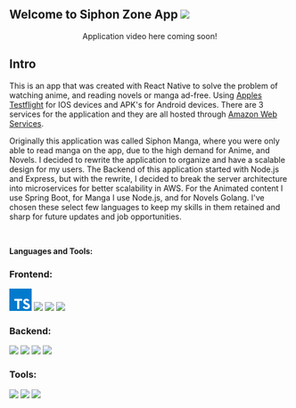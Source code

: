## Welcome to Siphon Zone App <img src="https://media.giphy.com/media/hvRJCLFzcasrR4ia7z/giphy.gif" width="25px">
 <div align="center">
  Application video here coming soon!
</div>

## Intro

<p align="left">
  This is an app that was created with React Native to solve the problem of watching anime, and reading novels or manga ad-free. Using <a href="https://developer.apple.com/testflight/" target="_blank">Apples Testflight</a>   for IOS devices and APK's for Android devices. There are 3 services for the application and they are all hosted through <a href="https://aws.amazon.com/">Amazon Web Services</a>. 
</p>

<p align="left">
Originally this application was called Siphon Manga, where you were only able to read manga on the app, due to the high demand for Anime, and Novels. I decided to rewrite the application to organize and have a scalable design for my users. The Backend of this application started with Node.js and Express, but with the rewrite, I decided to break the server architecture into microservices for better scalability in AWS. For the Animated content I use Spring Boot, for Manga I use Node.js, and for Novels Golang. I've chosen these select few languages to keep my skills in them retained and sharp for future updates and job opportunities.
</p>

<br/>

**Languages and Tools:**

<div style="display:block;">
 <h3>Frontend:</h3>
 <code><img height="40" src="https://raw.githubusercontent.com/github/explore/80688e429a7d4ef2fca1e82350fe8e3517d3494d/topics/typescript/typescript.png"></code>
 <code><img height="40" src="https://github.com/TrickkyRicky/Siphon-Zone-Viewing/assets/60045899/f802cabf-1b59-4518-914f-a3fa2154755a"></code>
 <code><img height="40" src="https://github.com/TrickkyRicky/Siphon-Zone-Viewing/assets/60045899/1039a7f6-fae1-4cda-8f2f-15a704c05eee"></code>
 <code><img height="40" src="https://github.com/TrickkyRicky/Siphon-Zone-Viewing/assets/60045899/948803cf-4b39-471b-974b-6b2493631e99"></code>
  
 <h3>Backend:</h3>
 <code><img height="40" src="https://github.com/TrickkyRicky/Siphon-Zone-Viewing/assets/60045899/e290da1f-5210-4308-8f8e-9263ee17f20e"></code>
 <code><img height="40" src="https://github.com/TrickkyRicky/Siphon-Zone-Viewing/assets/60045899/d3b4b279-07b0-406a-a850-7cf382013d38"></code>
 <code><img height="40" src="https://github.com/TrickkyRicky/Siphon-Zone-Viewing/assets/60045899/05174218-f9ca-4955-841c-0e7d890d7f7c"></code>
 <code><img height="40" src="https://github.com/TrickkyRicky/Siphon-Zone-Viewing/assets/60045899/a3573684-7d1a-4702-91a0-c71fb2921d8f"></code>

 <h3>Tools:</h3>
 <code><img height="40" src="https://github.com/TrickkyRicky/Siphon-Zone-Viewing/assets/60045899/5c4762c7-6a33-490e-8c8e-a3efc329c0cd"></code>
 <code><img height="40" src="https://github.com/TrickkyRicky/Siphon-Zone-Viewing/assets/60045899/b758d172-5f0a-431e-8f13-514eb09cf8f8"></code>
 <code><img height="40" src="https://github.com/TrickkyRicky/Siphon-Zone-Viewing/assets/60045899/5fedfc38-c478-4a08-aa87-2f9dcd9bc769"></code>
 </div>
